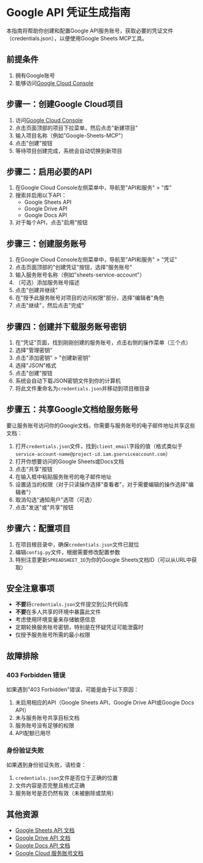 # Google API 凭证生成指南

本指南将帮助你创建和配置Google API服务账号，获取必要的凭证文件（credentials.json），以便使用Google Sheets MCP工具。

## 前提条件

1. 拥有Google账号
2. 能够访问[Google Cloud Console](https://console.cloud.google.com/)

## 步骤一：创建Google Cloud项目

1. 访问[Google Cloud Console](https://console.cloud.google.com/)
2. 点击页面顶部的项目下拉菜单，然后点击"新建项目"
3. 输入项目名称（例如"Google-Sheets-MCP"）
4. 点击"创建"按钮
5. 等待项目创建完成，系统会自动切换到新项目

## 步骤二：启用必要的API

1. 在Google Cloud Console左侧菜单中，导航至"API和服务" > "库"
2. 搜索并启用以下API：
   - Google Sheets API
   - Google Drive API
   - Google Docs API
3. 对于每个API，点击"启用"按钮

## 步骤三：创建服务账号

1. 在Google Cloud Console左侧菜单中，导航至"API和服务" > "凭证"
2. 点击页面顶部的"创建凭证"按钮，选择"服务账号"
3. 输入服务账号名称（例如"sheets-service-account"）
4. （可选）添加服务账号描述
5. 点击"创建并继续"
6. 在"授予此服务账号对项目的访问权限"部分，选择"编辑者"角色
7. 点击"继续"，然后点击"完成"

## 步骤四：创建并下载服务账号密钥

1. 在"凭证"页面，找到刚刚创建的服务账号，点击右侧的操作菜单（三个点）
2. 选择"管理密钥"
3. 点击"添加密钥" > "创建新密钥"
4. 选择"JSON"格式
5. 点击"创建"按钮
6. 系统会自动下载JSON密钥文件到你的计算机
7. 将此文件重命名为`credentials.json`并移动到项目根目录

## 步骤五：共享Google文档给服务账号

要让服务账号访问你的Google文档，你需要与服务账号的电子邮件地址共享这些文档：

1. 打开`credentials.json`文件，找到`client_email`字段的值（格式类似于`service-account-name@project-id.iam.gserviceaccount.com`）
2. 打开你想要访问的Google Sheets或Docs文档
3. 点击"共享"按钮
4. 在输入框中粘贴服务账号的电子邮件地址
5. 设置适当的权限（对于只读操作选择"查看者"，对于需要编辑的操作选择"编辑者"）
6. 取消勾选"通知用户"选项（可选）
7. 点击"发送"或"共享"按钮

## 步骤六：配置项目

1. 在项目根目录中，确保`credentials.json`文件已就位
2. 编辑`config.py`文件，根据需要修改配置参数
3. 特别注意更新`SPREADSHEET_ID`为你的Google Sheets文档ID（可以从URL中获取）

## 安全注意事项

- **不要**将`credentials.json`文件提交到公共代码库
- **不要**在多人共享的环境中暴露此文件
- 考虑使用环境变量来存储敏感信息
- 定期轮换服务账号密钥，特别是在怀疑凭证可能泄露时
- 仅授予服务账号所需的最小权限

## 故障排除

### 403 Forbidden 错误

如果遇到"403 Forbidden"错误，可能是由于以下原因：

1. 未启用相应的API（Google Sheets API、Google Drive API或Google Docs API）
2. 未与服务账号共享目标文档
3. 服务账号没有足够的权限
4. API配额已用尽

### 身份验证失败

如果遇到身份验证失败，请检查：

1. `credentials.json`文件是否位于正确的位置
2. 文件内容是否完整且格式正确
3. 服务账号是否仍然有效（未被删除或禁用）

## 其他资源

- [Google Sheets API 文档](https://developers.google.com/sheets/api)
- [Google Drive API 文档](https://developers.google.com/drive)
- [Google Docs API 文档](https://developers.google.com/docs)
- [Google Cloud 服务账号文档](https://cloud.google.com/iam/docs/service-accounts)
